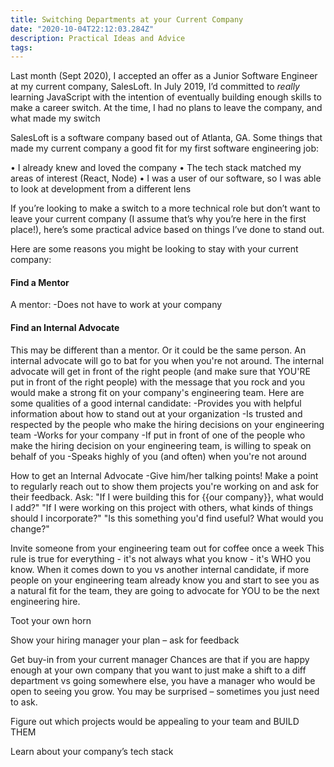 ```yaml
---
title: Switching Departments at your Current Company
date: "2020-10-04T22:12:03.284Z"
description: Practical Ideas and Advice
tags:
---
```


Last month (Sept 2020), I accepted an offer as a Junior Software Engineer at my current company, SalesLoft.  In July 2019, I’d committed to *really* learning JavaScript with the intention of eventually building enough skills to make a career switch.  At the time, I had no plans to leave the company, and what made my switch

SalesLoft is a software company based out of Atlanta, GA.  Some things that made my current company a good fit for my first software engineering job:

•	I already knew and loved the company
•	The tech stack matched my areas of interest (React, Node)
•	I was a user of our software, so I was able to look at development from a different lens

If you’re looking to make a switch to a more technical role but don’t want to leave your current company (I assume that’s why you’re here in the first place!), here’s some practical advice based on things I’ve done to stand out.


Here are some reasons you might be looking to stay with your current company:


#### Find a Mentor

A mentor:
-Does not have to work at your company

#### Find an Internal Advocate
This may be different than a mentor.  Or it could be the same person.  An internal advocate will go to bat for you when you're not around.  The internal advocate will get in front of the right people (and make sure that YOU'RE put in front of the right people) with the message that you rock and you would make a strong fit on your company's engineering team.  Here are some qualities of a good internal candidate:
-Provides you with helpful information about how to stand out at your organization
-Is trusted and respected by the people who make the hiring decisions on your engineering team
-Works for your company
-If put in front of one of the people who make the hiring decision on your engineering team, is willing to speak on behalf of you
-Speaks highly of you (and often) when you're not around

How to get an Internal Advocate
-Give him/her talking points! Make a point to regularly reach out to show them projects you're working on and ask for their feedback.  Ask: "If I were building this for {{our company}}, what would I add?" "If I were working on this project with others, what kinds of things should I incorporate?" "Is this something you'd find useful? What would you change?"


Invite someone from your engineering team out for coffee once a week
This rule is true for everything - it's not always what you know - it's WHO you know.  When it comes down to you vs another internal candidate, if more people on your engineering team already know you and start to see you as a natural fit for the team, they are going to advocate for YOU to be the next engineering hire.

Toot your own horn

Show your hiring manager your plan – ask for feedback

Get buy-in from your current manager
Chances are that if you are happy enough at your own company that you want to just make a shift to a diff department vs going somewhere else, you have a manager who would be open to seeing you grow.  You may be surprised – sometimes you just need to ask.

Figure out which projects would be appealing to your team and BUILD THEM

Learn about your company’s tech stack
